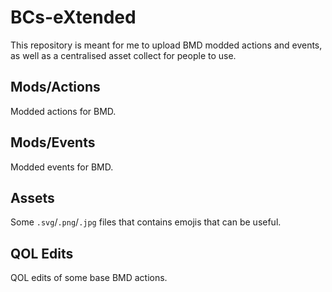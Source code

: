 # BCs-eXtended
This repository is meant for me to upload BMD modded actions and events, as well as a centralised asset collect for people to use.

## Mods/Actions
Modded actions for BMD.

## Mods/Events
Modded events for BMD.

## Assets
Some `.svg`/`.png`/`.jpg` files that contains emojis that can be useful.

## QOL Edits
QOL edits of some base BMD actions.
